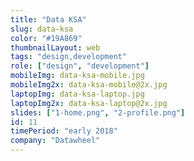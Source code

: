 ```yaml
---
title: "Data KSA"
slug: data-ksa
color: "#19A869"
thumbnailLayout: web
tags: "design,development"
role: ["design", "development"]
mobileImg: data-ksa-mobile.jpg
mobileImg2x: data-ksa-mobile@2x.jpg
laptopImg: data-ksa-laptop.jpg
laptopImg2x: data-ksa-laptop@2x.jpg
slides: ["1-home.png", "2-profile.png"]
id: 11
timePeriod: "early 2018"
company: "Datawheel"
---
```

